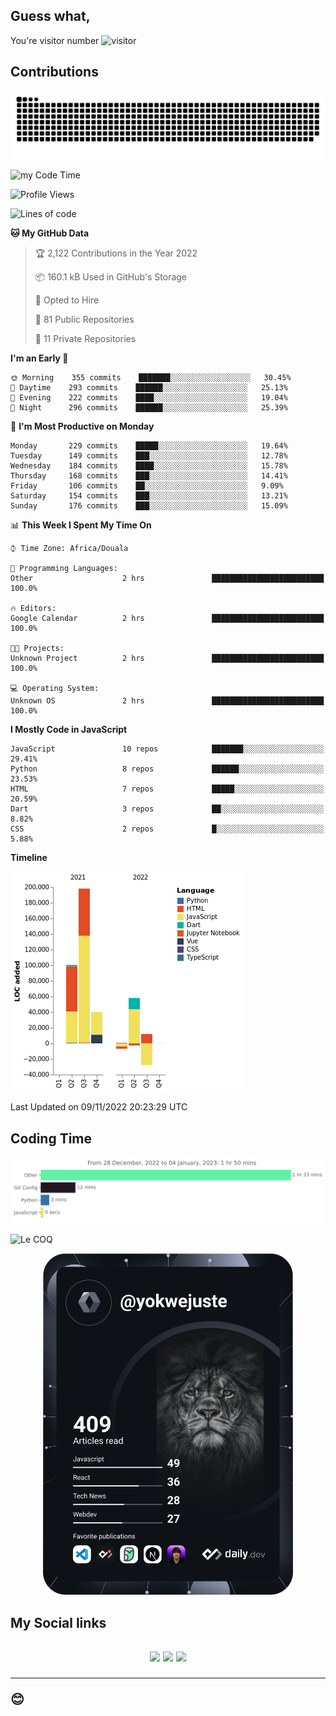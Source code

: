 ## Guess what,
You're visitor number ![visitor](https://profile-counter.glitch.me/yokwejuste/count.svg)

## Contributions
<p align="center">
  <img src="https://raw.githubusercontent.com/yokwejuste/yokwejuste/output/github-contribution-grid-snake.svg" />
</p>

<!--START_SECTION:waka-->
![my Code Time](http://img.shields.io/badge/Code%20Time-1%2C250%20hrs%2015%20mins-blue)

![Profile Views](http://img.shields.io/badge/Profile%20Views-10-blue)

![Lines of code](https://img.shields.io/badge/From%20Hello%20World%20I%27ve%20Written-372%20Thousand%20lines%20of%20code-blue)

**🐱 My GitHub Data** 

> 🏆 2,122 Contributions in the Year 2022
 > 
> 📦 160.1 kB Used in GitHub's Storage 
 > 
> 💼 Opted to Hire
 > 
> 📜 81 Public Repositories 
 > 
> 🔑 11 Private Repositories  
 > 
**I'm an Early 🐤** 

```text
🌞 Morning    355 commits    ███████░░░░░░░░░░░░░░░░░░   30.45% 
🌆 Daytime    293 commits    ██████░░░░░░░░░░░░░░░░░░░   25.13% 
🌃 Evening    222 commits    ████░░░░░░░░░░░░░░░░░░░░░   19.04% 
🌙 Night      296 commits    ██████░░░░░░░░░░░░░░░░░░░   25.39%

```
📅 **I'm Most Productive on Monday** 

```text
Monday       229 commits    █████░░░░░░░░░░░░░░░░░░░░   19.64% 
Tuesday      149 commits    ███░░░░░░░░░░░░░░░░░░░░░░   12.78% 
Wednesday    184 commits    ████░░░░░░░░░░░░░░░░░░░░░   15.78% 
Thursday     168 commits    ███░░░░░░░░░░░░░░░░░░░░░░   14.41% 
Friday       106 commits    ██░░░░░░░░░░░░░░░░░░░░░░░   9.09% 
Saturday     154 commits    ███░░░░░░░░░░░░░░░░░░░░░░   13.21% 
Sunday       176 commits    ███░░░░░░░░░░░░░░░░░░░░░░   15.09%

```


📊 **This Week I Spent My Time On** 

```text
⌚︎ Time Zone: Africa/Douala

💬 Programming Languages: 
Other                    2 hrs               █████████████████████████   100.0%

🔥 Editors: 
Google Calendar          2 hrs               █████████████████████████   100.0%

🐱‍💻 Projects: 
Unknown Project          2 hrs               █████████████████████████   100.0%

💻 Operating System: 
Unknown OS               2 hrs               █████████████████████████   100.0%

```

**I Mostly Code in JavaScript** 

```text
JavaScript               10 repos            ███████░░░░░░░░░░░░░░░░░░   29.41% 
Python                   8 repos             ██████░░░░░░░░░░░░░░░░░░░   23.53% 
HTML                     7 repos             █████░░░░░░░░░░░░░░░░░░░░   20.59% 
Dart                     3 repos             ██░░░░░░░░░░░░░░░░░░░░░░░   8.82% 
CSS                      2 repos             █░░░░░░░░░░░░░░░░░░░░░░░░   5.88%

```


**Timeline**

![Chart not found](https://raw.githubusercontent.com/yokwejuste/yokwejuste/master/charts/bar_graph.png) 


 Last Updated on 09/11/2022 20:23:29 UTC
<!--END_SECTION:waka-->

## Coding Time

[![wakatime-stats](https://github.com/yokwejuste/yokwejuste/blob/master/images/stat.svg)](https://wakatime.com/@yokwejuste)

![Le COQ](https://metrics.lecoq.io/yokwejuste/)
<p align="center">
  <a href="#"><img src="https://github.com/yokwejuste/yokwejuste/blob/master/devcard.svg" width="400" alt="Yonkeu K. Steve's Dev Card"/></a>
</p>
<h2>My Social links<h2>
<p align="center">
  <a href="https://twitter.com/yokwejuste"><img src="https://img.shields.io/badge/twitter-%231DA1F2.svg?style=for-the-badge&logo=Twitter&logoColor=white"></a>
  <a href="https://linkedin.com/in/yokwejuste"><img src="https://img.shields.io/badge/linkedin-%230077B5.svg?style=for-the-badge&logo=linkedin&logoColor=white"></a>
  <a href="https://instagram.com/yokwejuste0"><img src="https://img.shields.io/badge/instagram-%23E4405F.svg?style=for-the-badge&logo=Instagram&logoColor=white"></a>
</p>
<hr>
😊
